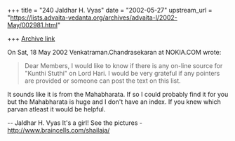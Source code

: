 +++
title = "240 Jaldhar H. Vyas"
date = "2002-05-27"
upstream_url = "https://lists.advaita-vedanta.org/archives/advaita-l/2002-May/002981.html"

+++
[Archive link](https://lists.advaita-vedanta.org/archives/advaita-l/2002-May/002981.html)

On Sat, 18 May 2002 Venkatraman.Chandrasekaran at NOKIA.COM wrote:

> Dear Members,
>      I would like to know if there is any on-line source for "Kunthi
> Stuthi" on Lord Hari. I would be very grateful if any pointers are
> provided or someone can post the text on this list.
>

It sounds like it is from the Mahabharata. If so I could probably find it
for you but the Mahabharata is huge and I don't have an index.  If you
knew which parvan atleast it would be helpful.

--
Jaldhar H. Vyas <jaldhar at braincells.com>
It's a girl! See the pictures - http://www.braincells.com/shailaja/


